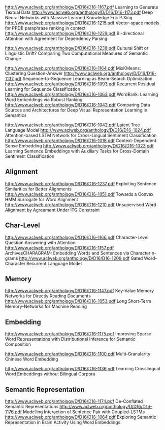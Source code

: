 http://www.aclweb.org/anthology/D/D16/D16-1167.pdf Learning to Generate Textual Data
http://www.aclweb.org/anthology/D/D16/D16-1173.pdf Deep Neural Networks with Massive Learned Knowledge Eric P.Xing
http://www.aclweb.org/anthology/D/D16/D16-1215.pdf Vector-space models for PPDB paraphrase ranking in context
http://www.aclweb.org/anthology/D/D16/D16-1229.pdf Bi-directional Attention with Agreement for Dependency Parsing

http://www.aclweb.org/anthology/D/D16/D16-1238.pdf Cultural Shift or Linguistic Drift? Comparing Two Computational Measures of Semantic Change


http://www.aclweb.org/anthology/D/D16/D16-1164.pdf MixKMeans: Clustering Question-Answer 
http://www.aclweb.org/anthology/D/D16/D16-1137.pdf Sequence-to-Sequence Learning as Beam-Search Optimization
http://www.aclweb.org/anthology/D/D16/D16-1093.pdf Recurrent Residual Learning for Sequence Classification
http://www.aclweb.org/anthology/D/D16/D16-1063.pdf WordRank: Learning Word Embeddings via Robust Ranking
http://www.aclweb.org/anthology/D/D16/D16-1043.pdf Comparing Data Sources and Architectures for Deep Visual Representation Learning in Semantics

http://www.aclweb.org/anthology/D/D16/D16-1042.pdf Latent Tree Language Model
http://www.aclweb.org/anthology/D/D16/D16-1024.pdf Attention-based LSTM Network for Cross-Lingual Sentiment Classification
http://www.aclweb.org/anthology/D/D16/D16-1018.pdf Context-Dependent Sense Embedding
http://www.aclweb.org/anthology/D/D16/D16-1023.pdf Learning Sentence Embeddings with Auxiliary Tasks for Cross-Domain Sentiment Classification

## Alignment
http://www.aclweb.org/anthology/D/D16/D16-1237.pdf Exploiting Sentence Similarities for Better Alignments
http://www.aclweb.org/anthology/D/D16/D16-1051.pdf Towards a Convex HMM Surrogate for Word Alignment
http://www.aclweb.org/anthology/D/D16/D16-1210.pdf Unsupervised Word Alignment by Agreement Under ITG Constraint

## Char-Level
http://www.aclweb.org/anthology/D/D16/D16-1166.pdf Character-Level Question Answering with Attention
http://www.aclweb.org/anthology/D/D16/D16-1157.pdf ArchivesCHARAGRAM: Embedding Words and Sentences via Character n-grams
http://www.aclweb.org/anthology/D/D16/D16-1209.pdf Gated Word-Character Recurrent Language Model

## Memory
http://www.aclweb.org/anthology/D/D16/D16-1147.pdf Key-Value Memory Networks for Directly Reading Documents
http://www.aclweb.org/anthology/D/D16/D16-1053.pdf Long Short-Term Memory-Networks for Machine Reading

## Embedding
http://www.aclweb.org/anthology/D/D16/D16-1175.pdf Improving Sparse Word Representations with Distributional Inference for Semantic Composition

http://www.aclweb.org/anthology/D/D16/D16-1100.pdf Multi-Granularity Chinese Word Embedding

http://www.aclweb.org/anthology/D/D16/D16-1136.pdf Learning Crosslingual Word Embeddings without Bilingual Corpora

## Semantic Representation
http://www.aclweb.org/anthology/D/D16/D16-1174.pdf De-Conflated Semantic Representations
http://www.aclweb.org/anthology/D/D16/D16-1176.pdf Modelling Interaction of Sentence Pair with Coupled-LSTMs
http://www.aclweb.org/anthology/D/D16/D16-1064.pdf Exploring Semantic Representation in Brain Activity Using Word Embeddings
